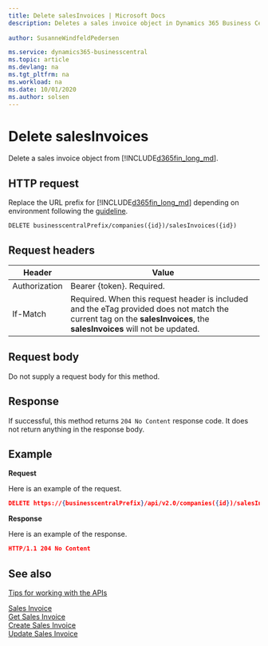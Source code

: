 ```yaml
---
title: Delete salesInvoices | Microsoft Docs
description: Deletes a sales invoice object in Dynamics 365 Business Central. 
 
author: SusanneWindfeldPedersen

ms.service: dynamics365-businesscentral
ms.topic: article
ms.devlang: na
ms.tgt_pltfrm: na
ms.workload: na
ms.date: 10/01/2020
ms.author: solsen
---
```


# Delete salesInvoices
Delete a sales invoice object from [!INCLUDE[d365fin_long_md](../../includes/d365fin_long_md.md)].

## HTTP request
Replace the URL prefix for [!INCLUDE[d365fin_long_md](../../includes/d365fin_long_md.md)] depending on environment following the [guideline](../../v2.0/endpoints-apis-for-dynamics.md).
```
DELETE businesscentralPrefix/companies({id})/salesInvoices({id})
```

## Request headers

| Header        | Value                    |
|---------------|--------------------------|
|Authorization  |Bearer {token}. Required. |
|If-Match       |Required. When this request header is included and the eTag provided does not match the current tag on the **salesInvoices**, the **salesInvoices** will not be updated. |

## Request body
Do not supply a request body for this method.

## Response
If successful, this method returns ```204 No Content``` response code. It does not return anything in the response body.

## Example

**Request**

Here is an example of the request.

```json
DELETE https://{businesscentralPrefix}/api/v2.0/companies({id})/salesInvoices({id})
```

**Response** 

Here is an example of the response. 

```json
HTTP/1.1 204 No Content
```

## See also
[Tips for working with the APIs](/dynamics365/business-central/dev-itpro/developer/devenv-connect-apps-tips)  

[Sales Invoice](../resources/dynamics_salesinvoice.md)  
[Get Sales Invoice](../api/dynamics_salesinvoice_get.md)  
[Create Sales Invoice](../api/dynamics_create_salesinvoice.md)  
[Update Sales Invoice](../api/dynamics_salesinvoice_update.md)  
